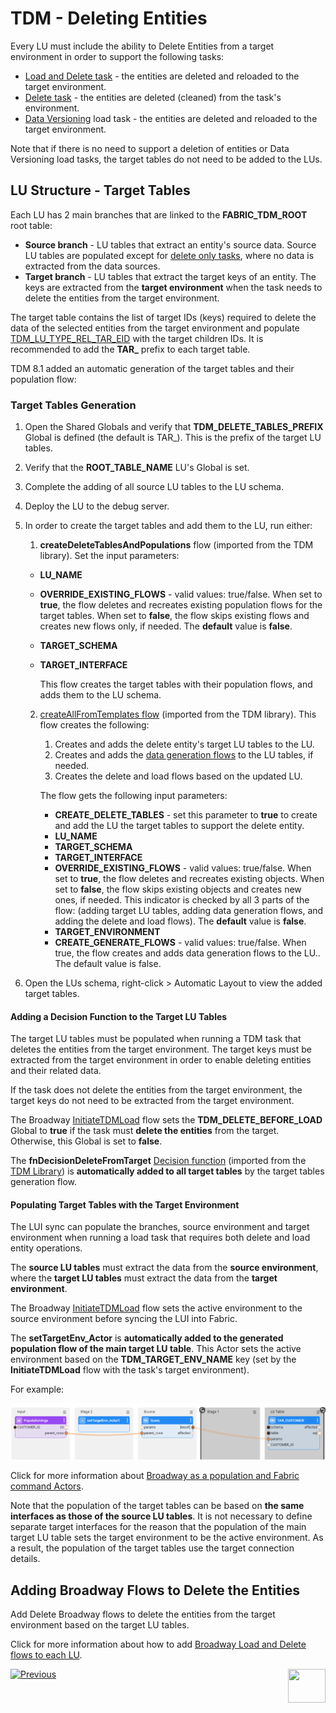 # TDM - Deleting Entities

Every LU must include the ability to Delete Entities from a target environment in order to support the following tasks:

- [Load and Delete task](/articles/TDM/tdm_gui/14_task_overview.md#task-types) - the entities are deleted and reloaded to the target environment.
- [Delete task](/articles/TDM/tdm_gui/19_delete_only_task.md) - the entities are deleted (cleaned) from the task's environment.
- [Data Versioning](/articles/TDM/tdm_gui/15_data_flux_task.md/articles/TDM/tdm_gui/18_load_task_data_versioning_mode.md) load task - the entities are deleted and reloaded to the target environment.

Note that if there is no need to support a deletion of entities or Data Versioning load tasks, the target tables do not need to be added to the LUs.

## LU Structure - Target Tables

Each LU has 2 main branches that are linked to the **FABRIC_TDM_ROOT** root table:

- **Source branch** - LU tables that extract an entity's source data. Source LU tables are populated except for [delete only tasks](/articles/TDM/tdm_gui/19_delete_only_task.md), where no data is extracted from the data sources.
- **Target branch** - LU tables that extract the target keys of an entity. The keys are extracted from the **target environment** when the task needs to delete the entities from the target environment.

The target table contains the list of target IDs (keys) required to delete the data of the selected entities from the target environment and populate [TDM_LU_TYPE_REL_TAR_EID](06_tdm_implementation_support_hierarchy.md#tdm_lu_type_rel_tar_eid) with the target children IDs. It is recommended to add the **TAR_** prefix to each target table. 

TDM 8.1 added an automatic generation of the target tables and their population flow:

### Target Tables Generation

1. Open the Shared Globals and verify that **TDM_DELETE_TABLES_PREFIX** Global is defined (the default is  TAR_). This is the prefix of the target LU tables.

2. Verify that the **ROOT_TABLE_NAME** LU's Global is set. 

3. Complete the adding of all source LU tables to the LU schema.

4. Deploy the LU to the debug server.

5. In order to create the target tables and add them to the LU, run either:

   1.  **createDeleteTablesAndPopulations** flow (imported from the TDM library). Set the input parameters:

      - **LU_NAME**

      - **OVERRIDE_EXISTING_FLOWS** - valid values: true/false. When set to **true**, the flow deletes and recreates existing population flows for the target tables. When set to **false**, the flow skips existing flows and creates new flows only, if needed. The **default** value is **false**.

      - **TARGET_SCHEMA**

      - **TARGET_INTERFACE**

        This flow creates the target tables with their population flows, and adds them to the LU schema.

        

   2. [createAllFromTemplates flow](11_tdm_implementation_using_generic_flows.md#step-3---create-load-and-delete-flows) (imported from the TDM library). This flow creates the following:

      1. Creates and adds the delete entity's target LU tables to the LU.
      2. Creates and adds the [data generation flows](tdm_implementation/16_tdm_data_generation_implementation.md) to the LU tables, if needed.
      3. Creates the delete and load flows based on the updated LU.

      The flow gets the following input parameters:

      - **CREATE_DELETE_TABLES** - set this parameter to **true** to create and add the LU the target tables to support the delete entity. 
      - **LU_NAME**
      - **TARGET_SCHEMA**
      - **TARGET_INTERFACE**
      - **OVERRIDE_EXISTING_FLOWS** - valid values: true/false. When set to **true**, the flow deletes and recreates existing objects. When set to **false**, the flow skips existing objects and creates new ones, if needed. This indicator is checked by all 3 parts of the flow: (adding target LU tables, adding data generation flows, and adding the delete and load flows). The **default** value is **false**.
      - **TARGET_ENVIRONMENT**
      - **CREATE_GENERATE_FLOWS** - valid values: true/false. When true, the flow creates and adds data generation flows to the LU.. The default value is false.

   

6. Open the LUs schema, right-click > Automatic Layout to view the added target tables.

   

#### Adding a Decision Function to the Target LU Tables

The target LU tables must be populated when running a TDM task that deletes the entities from the target environment. The target keys must be extracted from the target environment in order to enable deleting entities and their related data.

If the task does not delete the entities from the target environment, the target keys do not need to be extracted from the target environment.

The Broadway [InitiateTDMLoad](10_tdm_generic_broadway_flows.md#initialization) flow sets the **TDM_DELETE_BEFORE_LOAD** Global to **true** if the task must **delete the entities** from the target. Otherwise, this Global is set to **false**.   

The **fnDecisionDeleteFromTarget** [Decision function](/articles/14_sync_LU_instance/05_sync_decision_functions.md) (imported from the [TDM Library](04_fabric_tdm_library.md)) is **automatically added to all target tables** by the target tables generation flow. 

#### Populating Target Tables with the Target Environment

The LUI sync can populate the branches, source environment and target environment when running a load task that requires both delete and load entity operations. 

The **source LU tables** must extract the data from the **source environment**, where the **target LU tables** must extract the data from the **target environment**.

The Broadway [InitiateTDMLoad](10_tdm_generic_broadway_flows.md#initialization) flow sets the active environment to the source environment before syncing the LUI into Fabric.

The **setTargetEnv_Actor** is **automatically added to the generated population flow of the main target LU table**. This Actor sets the active environment based on the **TDM_TARGET_ENV_NAME** key (set by the **InitiateTDMLoad** flow with the task's target environment).

For example:

 ![Broadway population](images/broadway_tar_table_population_example.png)

 Click for more information about [Broadway as a population and Fabric command Actors](/articles/19_Broadway/09_broadway_integration_with_Fabric.md).

Note that the population of the target tables can be based on **the same interfaces as those of the source LU tables**. It is not necessary to define separate target interfaces for the reason that the population of the main target LU table sets the target environment to be the active environment. As a result, the population of the target tables use the target connection details. 

## Adding Broadway Flows to Delete the Entities

Add Delete Broadway flows to delete the entities from the target environment based on the target LU tables.

Click for more information about how to add [Broadway Load and Delete flows to each LU](11_tdm_implementation_using_generic_flows.md).



[![Previous](/articles/images/Previous.png)](07_tdm_implementation_parameters_handling.md)[<img align="right" width="60" height="54" src="/articles/images/Next.png">](09_tdm_reference_implementation.md)
